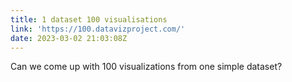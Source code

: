 ```yaml
---
title: 1 dataset 100 visualisations
link: 'https://100.datavizproject.com/'
date: 2023-03-02 21:03:08Z
---
```


﻿Can we come up with 100 visualizations from one simple dataset?
